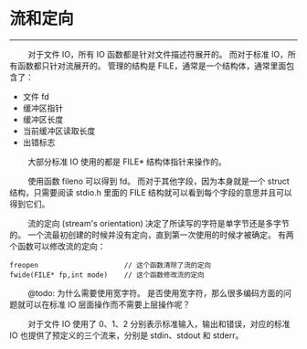 # 流和定向
***

&emsp;&emsp;
对于文件 IO，所有 IO 函数都是针对文件描述符展开的。
而对于标准 IO，所有函数都只针对流展开的。
管理的结构是 FILE，通常是一个结构体，通常里面包含了：

+ 文件 fd
+ 缓冲区指针
+ 缓冲区长度
+ 当前缓冲区读取长度
+ 出错标志

&emsp;&emsp;
大部分标准 IO 使用的都是 FILE* 结构体指针来操作的。

&emsp;&emsp;
使用函数 fileno 可以得到 fd。
而对于其他字段，因为本身就是一个 struct 结构，只需要阅读 stdio.h 里面的 FILE 结构就可以看到每个字段的意思并且可以得到它们。

&emsp;&emsp;
流的定向 (stream's orientation) 决定了所读写的字符是单字节还是多字节的。
一个流最初创建的时候并没有定向，直到第一次使用的时候才被确定。
有两个函数可以修改流的定向：

    freopen                     // 这个函数清除了流的定向
    fwide(FILE* fp,int mode)    // 这个函数修改流的定向

&emsp;&emsp;
@todo: 为什么需要使用宽字符。
是否使用宽字符，那么很多编码方面的问题就可以在标准 IO 层面操作而不需要上层操作呢？

&emsp;&emsp;
对于文件 IO 使用了 0、1、2 分别表示标准输入，输出和错误，对应的标准 IO 也提供了预定义的三个流来，分别是 stdin、stdout 和 stderr。
